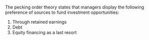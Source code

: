 The pecking order theory states that managers display the following preference of sources to fund investment opportunities: 
1. Through retained earnings
2. Debt
3. Equity financing as a last resort